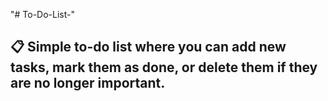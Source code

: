 "# To-Do-List-"
## 📋 Simple to-do list where you can add new tasks, mark them as done, or delete them if they are no longer important.
